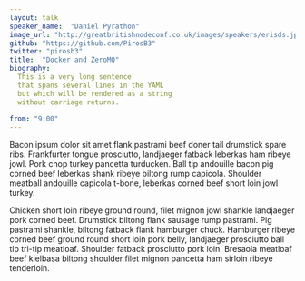 ```yaml
---
layout: talk
speaker_name:  "Daniel Pyrathon"
image_url: "http://greatbritishnodeconf.co.uk/images/speakers/erisds.jpg"
github: "https://github.com/PirosB3"
twitter: "pirosb3"
title:  "Docker and ZeroMQ"
biography:
  This is a very long sentence
  that spans several lines in the YAML
  but which will be rendered as a string
  without carriage returns.
  
from: "9:00"
---
```

Bacon ipsum dolor sit amet flank pastrami beef doner tail drumstick spare ribs. Frankfurter tongue prosciutto, landjaeger fatback leberkas ham ribeye jowl. Pork chop turkey pancetta turducken. Ball tip andouille bacon pig corned beef leberkas shank ribeye biltong rump capicola. Shoulder meatball andouille capicola t-bone, leberkas corned beef short loin jowl turkey.

Chicken short loin ribeye ground round, filet mignon jowl shankle landjaeger pork corned beef. Drumstick biltong flank sausage rump pastrami. Pig pastrami shankle, biltong fatback flank hamburger chuck. Hamburger ribeye corned beef ground round short loin pork belly, landjaeger prosciutto ball tip tri-tip meatloaf. Shoulder fatback prosciutto pork loin. Bresaola meatloaf beef kielbasa biltong shoulder filet mignon pancetta ham sirloin ribeye tenderloin.
